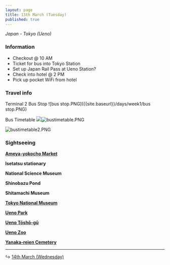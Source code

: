 ```yaml
---
layout: page
title: 13th March (Tuesday)
published: true
---
```

_Japan - Tokyo (Ueno)_

### Information

- Checkout @ 10 AM
- Ticket for bus into Tokyo Station
- Set up Japan Rail Pass at Ueno Station?
- Check into hotel @ 2 PM
- Pick up pocket WiFi from hotel

### Travel info

Terminal 2 Bus Stop
![bus stop.PNG]({{site.baseurl}}/days/week1/bus stop.PNG)

Bus Timetable
![]({{site.baseurl}}/days/week1/bustimetable.PNG)![bustimetable.PNG]({{site.baseurl}}/days/week1/bustimetable.PNG)

![bustimetable2.PNG]({{site.baseurl}}/days/week1/bustimetable2.PNG)


### Sightseeing

**[Ameya-yokocho Market](/locations/japan/ameyoko)**

**Isetatsu stationary**

**National Science Museum**

**Shinobazu Pond**

**Shitamachi Museum**

**[Tokyo National Museum](/locations/japan/tokyonationalmuseum)**

**[Ueno Park](/locations/japan/uenopark)**

**[Ueno Tōshō-gū](/locations/japan/uenoshrine)**

**[Ueno Zoo](/locations/japan/uenozoo)**

**[Yanaka-reien Cemetery](/locations/japan/yanakareiencemetery)**

<hr>

↪ [14th March (Wednesday)](/days/week1/14mar)

